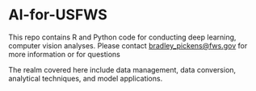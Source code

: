 # AI-for-USFWS
This repo contains R and Python code for conducting deep learning, computer vision analyses. Please contact bradley_pickens@fws.gov for more information or for questions

The realm covered here include data management, data conversion, analytical techniques, and model applications.
